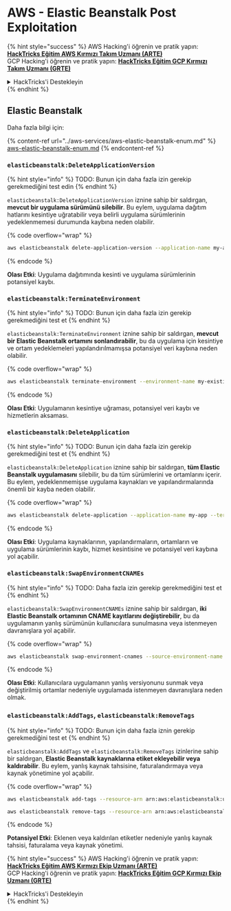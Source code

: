 # AWS - Elastic Beanstalk Post Exploitation

{% hint style="success" %}
AWS Hacking'i öğrenin ve pratik yapın:<img src="../../../.gitbook/assets/image (1).png" alt="" data-size="line">[**HackTricks Eğitim AWS Kırmızı Takım Uzmanı (ARTE)**](https://training.hacktricks.xyz/courses/arte)<img src="../../../.gitbook/assets/image (1).png" alt="" data-size="line">\
GCP Hacking'i öğrenin ve pratik yapın: <img src="../../../.gitbook/assets/image (2).png" alt="" data-size="line">[**HackTricks Eğitim GCP Kırmızı Takım Uzmanı (GRTE)**<img src="../../../.gitbook/assets/image (2).png" alt="" data-size="line">](https://training.hacktricks.xyz/courses/grte)

<details>

<summary>HackTricks'i Destekleyin</summary>

* [**abonelik planlarını**](https://github.com/sponsors/carlospolop) kontrol edin!
* **💬 [**Discord grubuna**](https://discord.gg/hRep4RUj7f) veya [**telegram grubuna**](https://t.me/peass) katılın ya da **Twitter'da** 🐦 [**@hacktricks\_live**](https://twitter.com/hacktricks\_live)**'i takip edin.**
* **Hacking ipuçlarını paylaşmak için** [**HackTricks**](https://github.com/carlospolop/hacktricks) ve [**HackTricks Cloud**](https://github.com/carlospolop/hacktricks-cloud) github reposuna PR gönderin.

</details>
{% endhint %}

## Elastic Beanstalk

Daha fazla bilgi için:

{% content-ref url="../aws-services/aws-elastic-beanstalk-enum.md" %}
[aws-elastic-beanstalk-enum.md](../aws-services/aws-elastic-beanstalk-enum.md)
{% endcontent-ref %}

### `elasticbeanstalk:DeleteApplicationVersion`

{% hint style="info" %}
TODO: Bunun için daha fazla izin gerekip gerekmediğini test edin
{% endhint %}

`elasticbeanstalk:DeleteApplicationVersion` iznine sahip bir saldırgan, **mevcut bir uygulama sürümünü silebilir**. Bu eylem, uygulama dağıtım hatlarını kesintiye uğratabilir veya belirli uygulama sürümlerinin yedeklenmemesi durumunda kaybına neden olabilir. 

{% code overflow="wrap" %}
```bash
aws elasticbeanstalk delete-application-version --application-name my-app --version-label my-version
```
{% endcode %}

**Olası Etki**: Uygulama dağıtımında kesinti ve uygulama sürümlerinin potansiyel kaybı.

### `elasticbeanstalk:TerminateEnvironment`

{% hint style="info" %}
TODO: Bunun için daha fazla izin gerekip gerekmediğini test et
{% endhint %}

`elasticbeanstalk:TerminateEnvironment` iznine sahip bir saldırgan, **mevcut bir Elastic Beanstalk ortamını sonlandırabilir**, bu da uygulama için kesintiye ve ortam yedeklemeleri yapılandırılmamışsa potansiyel veri kaybına neden olabilir.

{% code overflow="wrap" %}
```bash
aws elasticbeanstalk terminate-environment --environment-name my-existing-env
```
{% endcode %}

**Olası Etki**: Uygulamanın kesintiye uğraması, potansiyel veri kaybı ve hizmetlerin aksaması.

### `elasticbeanstalk:DeleteApplication`

{% hint style="info" %}
TODO: Bunun için daha fazla izin gerekip gerekmediğini test et
{% endhint %}

`elasticbeanstalk:DeleteApplication` iznine sahip bir saldırgan, **tüm Elastic Beanstalk uygulamasını** silebilir, bu da tüm sürümlerini ve ortamlarını içerir. Bu eylem, yedeklenmemişse uygulama kaynakları ve yapılandırmalarında önemli bir kayba neden olabilir.

{% code overflow="wrap" %}
```bash
aws elasticbeanstalk delete-application --application-name my-app --terminate-env-by-force
```
{% endcode %}

**Olası Etki**: Uygulama kaynaklarının, yapılandırmaların, ortamların ve uygulama sürümlerinin kaybı, hizmet kesintisine ve potansiyel veri kaybına yol açabilir.

### `elasticbeanstalk:SwapEnvironmentCNAMEs`

{% hint style="info" %}
TODO: Daha fazla izin gerekip gerekmediğini test et
{% endhint %}

`elasticbeanstalk:SwapEnvironmentCNAMEs` iznine sahip bir saldırgan, **iki Elastic Beanstalk ortamının CNAME kayıtlarını değiştirebilir**, bu da uygulamanın yanlış sürümünün kullanıcılara sunulmasına veya istenmeyen davranışlara yol açabilir.

{% code overflow="wrap" %}
```bash
aws elasticbeanstalk swap-environment-cnames --source-environment-name my-env-1 --destination-environment-name my-env-2
```
{% endcode %}

**Olası Etki**: Kullanıcılara uygulamanın yanlış versiyonunu sunmak veya değiştirilmiş ortamlar nedeniyle uygulamada istenmeyen davranışlara neden olmak.

### `elasticbeanstalk:AddTags`, `elasticbeanstalk:RemoveTags`

{% hint style="info" %}
TODO: Bunun için daha fazla iznin gerekip gerekmediğini test et
{% endhint %}

`elasticbeanstalk:AddTags` ve `elasticbeanstalk:RemoveTags` izinlerine sahip bir saldırgan, **Elastic Beanstalk kaynaklarına etiket ekleyebilir veya kaldırabilir**. Bu eylem, yanlış kaynak tahsisine, faturalandırmaya veya kaynak yönetimine yol açabilir.

{% code overflow="wrap" %}
```bash
aws elasticbeanstalk add-tags --resource-arn arn:aws:elasticbeanstalk:us-west-2:123456789012:environment/my-app/my-env --tags Key=MaliciousTag,Value=1

aws elasticbeanstalk remove-tags --resource-arn arn:aws:elasticbeanstalk:us-west-2:123456789012:environment/my-app/my-env --tag-keys MaliciousTag
```
{% endcode %}

**Potansiyel Etki**: Eklenen veya kaldırılan etiketler nedeniyle yanlış kaynak tahsisi, faturalama veya kaynak yönetimi.

{% hint style="success" %}
AWS Hacking'i öğrenin ve pratik yapın:<img src="../../../.gitbook/assets/image (1).png" alt="" data-size="line">[**HackTricks Eğitim AWS Kırmızı Ekip Uzmanı (ARTE)**](https://training.hacktricks.xyz/courses/arte)<img src="../../../.gitbook/assets/image (1).png" alt="" data-size="line">\
GCP Hacking'i öğrenin ve pratik yapın: <img src="../../../.gitbook/assets/image (2).png" alt="" data-size="line">[**HackTricks Eğitim GCP Kırmızı Ekip Uzmanı (GRTE)**<img src="../../../.gitbook/assets/image (2).png" alt="" data-size="line">](https://training.hacktricks.xyz/courses/grte)

<details>

<summary>HackTricks'i Destekleyin</summary>

* [**abonelik planlarını**](https://github.com/sponsors/carlospolop) kontrol edin!
* **💬 [**Discord grubuna**](https://discord.gg/hRep4RUj7f) veya [**telegram grubuna**](https://t.me/peass) katılın ya da **Twitter'da** 🐦 [**@hacktricks\_live**](https://twitter.com/hacktricks\_live)**'ı takip edin.**
* **Hacking ipuçlarını paylaşmak için** [**HackTricks**](https://github.com/carlospolop/hacktricks) ve [**HackTricks Cloud**](https://github.com/carlospolop/hacktricks-cloud) github reposuna PR gönderin.

</details>
{% endhint %}
